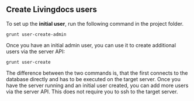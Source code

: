 ## Create Livingdocs users

To set up the **initial user**, run the following command in the project folder.
```
grunt user-create-admin
```

Once you have an initial admin user, you can use it to create additional users via the server API:
```
grunt user-create
```

The difference between the two commands is, that the first connects to the database directly and has to be executed on the target server.
Once you have the server running and an initial user created, you can add more users via the server API. This does not require you to ssh to the target server. 
